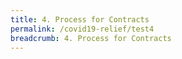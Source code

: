 ```yaml
---
title: 4. Process for Contracts 
permalink: /covid19-relief/test4
breadcrumb: 4. Process for Contracts 
---
```

